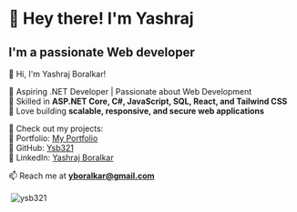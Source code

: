 <h1>👋 Hey there! I'm Yashraj </h1>

<h2> I'm a passionate Web developer </h2>
  
 
👋 Hi, I'm Yashraj Boralkar!  

🔹 Aspiring .NET Developer | Passionate about Web Development  
🔹 Skilled in **ASP.NET Core, C#, JavaScript, SQL, React, and Tailwind CSS**  
🔹 Love building **scalable, responsive, and secure web applications**  

🚀 Check out my projects:  
🔗 Portfolio: [My Portfolio](https://portfolio-yashraj.pages.dev/)  
🔗 GitHub: [Ysb321](https://github.com/Ysb321)  
🔗 LinkedIn: [Yashraj Boralkar](https://linkedin.com/in/yashraj-boralkar)  

📫 Reach me at **yboralkar@gmail.com**  

<!---
Ysb321/Ysb321 is a ✨ special ✨ repository because its `README.md` (this file) appears on your GitHub profile.
You can click the Preview link to take a look at your changes.
--->

<p>&nbsp;<img align="center" src="https://github-readme-stats.vercel.app/api?username=ysb321&show_icons=true&locale=en" alt="ysb321" /></p>

